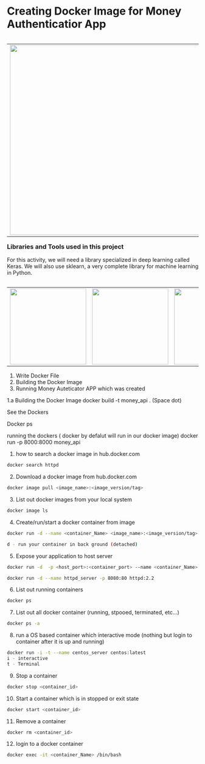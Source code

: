 # Creating Docker Image for Money Authenticatior App

<table align='left'>
<tr>
<td><img src='https://encrypted-tbn0.gstatic.com/images?q=tbn%3AANd9GcRGC3QKIepLyjCOgiPl2VS4QTCoUJfrce38nBg0SEAwJw&usqp=CAU&ec=45673586' width='500' /></td>
</tr>
</table>



### Libraries and Tools used in this project

For this activity, we will need a library specialized in deep learning called Keras. We will also use sklearn, a very complete library for machine learning in Python.
<table align='left'>
<tr>
<td><img src='https://encrypted-tbn0.gstatic.com/images?q=tbn%3AANd9GcSY-TODDr1a7bkYp-J05nq8V3AXl4nb95tKJf6uBqGhhw&usqp=CAU&ec=45673586' width='200' /></td>
    
<td><img src='https://cdn-images-1.medium.com/max/1200/1*00pL0zLnfI7y8d5G1aQrHA.jpeg' width='200' /></td>
    
<td><img src='https://matplotlib.org/_static/logo2.svg' width='200' /></td>
    
<td><img src='https://tse1.mm.bing.net/th?id=OIP.AvJibK-BbuwLDwzedOVIkAHaCl&pid=Api&P=0&w=456&h=160' width='200' /></td>   
    
</tr>
</table>


1) Write Docker File
2) Building the Docker Image
3) Running Money Auteticator APP which was created 

1.a Building the Docker Image
  docker build -t money_api . (Space dot)

See the Dockers

Docker ps

running the dockers ( docker by defalut will run in our docker image)
docker run -p 8000:8000 money_api













1. how to search a docker image in hub.docker.com
```sh
docker search httpd
```
2. Download a docker image from hub.docker.com
```sh
docker image pull <image_name>:<image_version/tag>
```

3. List out docker images from your local system
```sh
docker image ls
```

4. Create/run/start a docker container from image
```sh
docker run -d --name <container_Name> <image_name>:<image_version/tag>

d - run your container in back ground (detached)
```

5. Expose your application to host server
```sh
docker run -d  -p <host_port>:<container_port> --name <container_Name> <image_name>:<Image_version/tag>

docker run -d --name httpd_server -p 8080:80 httpd:2.2
```

6. List out running containers
```sh
docker ps
```

7. List out all docker container (running, stpooed, terminated, etc...)
```sh
docker ps -a
```

8. run a OS based container which interactive mode (nothing but login to container after it is up and running)

```sh
docker run -i -t --name centos_server centos:latest
i - interactive
t - Terminal
```

9. Stop a container 
```sh
docker stop <container_id>
```

10. Start a container which is in stopped or exit state

```sh
docker start <container_id>
```
11. Remove a container

```sh
docker rm <container_id>
```

12. login to a docker container
```sh
docker exec -it <container_Name> /bin/bash
```
